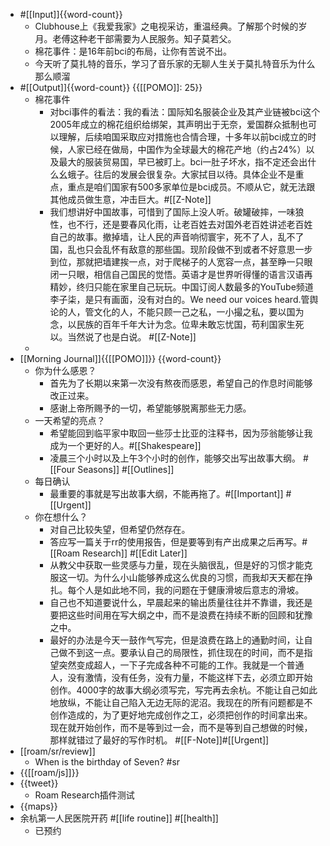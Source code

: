 - #[[Input]]{{word-count}}
    - Clubhouse上《我爱我家》之电视采访，重温经典。了解那个时候的岁月。老傅这种老干部需要为人民服务。知子莫若父。
    - 棉花事件：是16年前bci的布局，让你有苦说不出。
    - 今天听了莫扎特的音乐，学习了音乐家的无聊人生关于莫扎特音乐为什么那么顺溜
- #[[Output]]{{word-count}} {{[[POMO]]: 25}}
    - 棉花事件
        - 对bci事件的看法：我的看法：国际知名服装企业及其产业链被bci这个2005年成立的棉花组织给绑架，其声明出于无奈，爱国群众抵制也可以理解，后续咱国采取应对措施也合情合理，十多年以前bci成立的时候，人家已经在做局，中国作为全球最大的棉花产地（约占24%）以及最大的服装贸易国，早已被盯上。bci一肚子坏水，指不定还会出什么幺蛾子。往后的发展会很复杂。大家拭目以待。具体企业不是重点，重点是咱们国家有500多家单位是bci成员。不顺从它，就无法跟其他成员做生意，冲击巨大。#[[Z-Note]]
        - 我们想讲好中国故事，可惜到了国际上没人听。破罐破摔，一味狼性，也不行，还是要春风化雨，让老百姓去对国外老百姓讲述老百姓自己的故事。撤掉墙，让人民的声音响彻寰宇，死不了人，乱不了国，乱也只会乱怀有敌意的那些国。现阶段做不到或者不好意思一步到位，那就把墙建挨一点，对于爬梯子的人宽容一点，甚至睁一只眼闭一只眼，相信自己国民的觉悟。英语才是世界听得懂的语言汉语再精妙，终归只能在家里自己玩玩。中国订阅人数最多的YouTube频道李子柒，是只有画面，没有对白的。We need our voices heard.管舆论的人，管文化的人，不能只顾一己之私，一小撮之私，要以国为念，以民族的百年千年大计为念。位卑未敢忘忧国，苟利国家生死以。当然说了也是白说。 #[[Z-Note]]
    - 
- [[Morning Journal]]{{[[POMO]]}} {{word-count}}
    - 你为什么感恩？
        - 首先为了长期以来第一次没有熬夜而感恩，希望自己的作息时间能够改正过来。
        - 感谢上帝所赐予的一切，希望能够脱离那些无力感。
    - 一天希望的亮点？
        - 希望能回到临平家中取回一些莎士比亚的注释书，因为莎翁能够让我成为一个更好的人。#[[Shakespeare]]
        - 凌晨三个小时以及上午3个小时的创作，能够交出写出故事大纲。 #[[Four Seasons]] #[[Outlines]]
    - 每日确认
        - 最重要的事就是写出故事大纲，不能再拖了。#[[Important]] #[[Urgent]]
    - 你在想什么？
        - 对自己比较失望，但希望仍然存在。
        - 答应写一篇关于rr的使用报告，但是要等到有产出成果之后再写。#[[Roam Research]] #[[Edit Later]]
        - 从教父中获取一些灵感与力量，现在头脑很乱，但是好的习惯才能克服这一切。为什么小山能够养成这么优良的习惯，而我却天天都在挣扎。每个人是如此地不同，我的问题在于健康滑坡后意志的滑坡。
        - 自己也不知道要说什么，早晨起来的输出质量往往并不靠谱，我还是要把这些时间用在写大纲之中，而不是浪费在持续不断的回顾和犹豫之中。
        - 最好的办法是今天一鼓作气写完，但是浪费在路上的通勤时间，让自己做不到这一点。要承认自己的局限性，抓住现在的时间，而不是指望突然变成超人，一下子完成各种不可能的工作。我就是一个普通人，没有激情，没有任务，没有力量，不能这样下去，必须立即开始创作。4000字的故事大纲必须写完，写完再去余杭。不能让自己如此地放纵，不能让自己陷入无边无际的泥沼。我现在的所有问题都是不创作造成的，为了更好地完成创作之工，必须把创作的时间拿出来。现在就开始创作，而不是等到过一会，而不是等到自己想做的时候，那样就错过了最好的写作时机。 #[[F-Note]]#[[Urgent]]
- [[roam/sr/review]]
    - When is the birthday of Seven? #sr
- {{[[roam/js]]}}
- {{tweet}}
    - Roam Research插件测试
- {{maps}}
- 余杭第一人民医院开药 #[[life routine]] #[[health]]
    - 已预约
